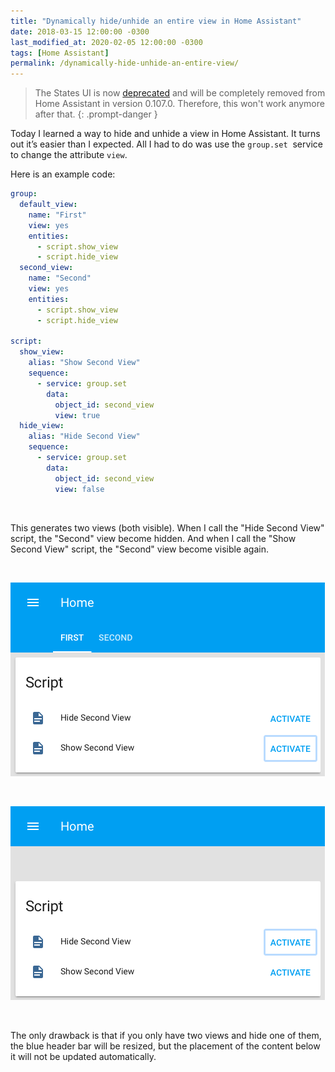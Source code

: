 ```yaml
---
title: "Dynamically hide/unhide an entire view in Home Assistant"
date: 2018-03-15 12:00:00 -0300
last_modified_at: 2020-02-05 12:00:00 -0300
tags: [Home Assistant]
permalink: /dynamically-hide-unhide-an-entire-view/
---
```

<!-- markdownlint-disable html -->
> The States UI is now [deprecated](https://www.home-assistant.io/blog/2020/02/05/release-105/#the-old-states-ui-is-now-deprecated) and will be completely removed from Home Assistant in version 0.107.0. Therefore, this won't work anymore after that.
{: .prompt-danger }

Today I learned a way to hide and unhide a view in Home Assistant. It turns out it’s easier than I expected. All I had to do was use the `group.set`  service to change the attribute `view`.

Here is an example code:

```yaml
group:
  default_view:
    name: "First"
    view: yes
    entities:
      - script.show_view
      - script.hide_view
  second_view:
    name: "Second"
    view: yes
    entities:
      - script.show_view
      - script.hide_view

script:
  show_view:
    alias: "Show Second View"
    sequence:
      - service: group.set
        data:
          object_id: second_view
          view: true
  hide_view:
    alias: "Hide Second View"
    sequence:
      - service: group.set
        data:
          object_id: second_view
          view: false
```

<br />

This generates two views \(both visible\). When I call the \"Hide Second View\" script, the \"Second\" view become hidden. And when I call the \"Show Second View\" script, the \"Second\" view become visible again.

<br />

![](/assets/img/Screenshot-2018-03-15-20.25.38-e1521161151544.png)

<br />

![](/assets/img/Screenshot-2018-03-15-20.25.36-e1521161174731.png)

<br />

The only drawback is that if you only have two views and hide one of them, the blue header bar will be resized, but the placement of the content below it will not be updated automatically.
